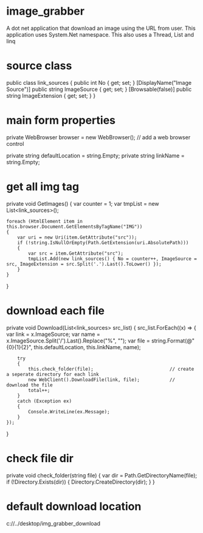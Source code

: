 # image_grabber
A dot net application that download an image using the URL from user. This application uses System.Net namespace.
This also uses a Thread, List<T> and linq

# source class
public class link_sources
    {
        public int No { get; set; }
        [DisplayName("Image Source")] public string ImageSource { get; set; }
        [Browsable(false)] public string ImageExtension { get; set; }
    }

# main form properties
private WebBrowser browser = new WebBrowser(); // add a web browser control

private string defaultLocation = string.Empty;
private string linkName = string.Empty;

# get all img tag
private void GetImages()
{
	var counter = 1;
	var tmpList = new List<link_sources>();

	foreach (HtmlElement item in this.browser.Document.GetElementsByTagName("IMG"))
	{
		var uri = new Uri(item.GetAttribute("src"));
		if (!string.IsNullOrEmpty(Path.GetExtension(uri.AbsolutePath)))
		{
			var src = item.GetAttribute("src");
			tmpList.Add(new link_sources() { No = counter++, ImageSource = src, ImageExtension = src.Split('.').Last().ToLower() });
		}
	}
}

# download each file
private void Download(List<link_sources> src_list)
{
	src_list.ForEach((x) =>
	{
		var link = x.ImageSource;
		var name = x.ImageSource.Split('/').Last().Replace("%", "");
		var file = string.Format(@"{0}\{1}\{2}", this.defaultLocation, this.linkName, name);

		try
		{
			this.check_folder(file);                            // create a seperate directory for each link
			new WebClient().DownloadFile(link, file);           // download the file
			total++;
		}
		catch (Exception ex)
		{
			Console.WriteLine(ex.Message);
		}
	});
}

# check file dir
private void check_folder(string file)
{
	var dir = Path.GetDirectoryName(file);
	if (!Directory.Exists(dir))
	{
		Directory.CreateDirectory(dir);
	}
}

# default download location 

c://../desktop/img_grabber_download
